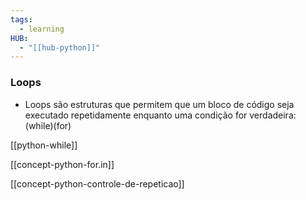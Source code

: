 ```yaml
---
tags:
  - learning
HUB:
  - "[[hub-python]]"
---
```



### Loops

- Loops são estruturas que permitem que um bloco de código seja executado repetidamente enquanto uma condição for verdadeira: (while)(for)

[[python-while]]

[[concept-python-for.in]]

[[concept-python-controle-de-repeticao]]